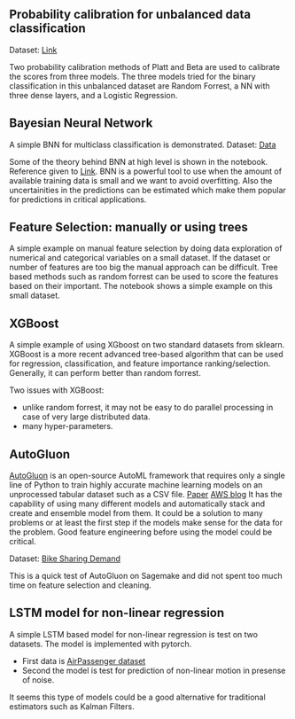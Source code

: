 ## Probability calibration for unbalanced data classification
Dataset: [Link](https://www.nature.com/articles/sdata201635.pdf)

Two probability calibration methods of Platt and Beta are used to calibrate the scores from three models. The three models tried for the binary classification in this unbalanced dataset are Random Forrest, a NN with three dense layers, and a Logistic Regression.

## Bayesian Neural Network
A simple BNN for multiclass classification is demonstrated.
Dataset: [Data](https://archive.ics.uci.edu/ml/datasets/wine)

Some of the theory behind BNN at high level is shown in the notebook. Reference given to [Link](https://arxiv.org/pdf/2007.06823.pdf).
BNN is a powerful tool to use when the amount of available training data is small and we want to avoid overfitting. Also the uncertainities in the predictions can be estimated which make them popular for predictions in critical applications.

## Feature Selection: manually or using trees
A simple example on manual feature selection by doing data exploration of numerical and categorical variables on a small dataset.
If the dataset or number of features are too big the manual approach can be difficult. Tree based methods such as random forrest can be used to score the features based on their important. The notebook shows a simple example on this small dataset.

## XGBoost
A simple example of using XGboost on two standard datasets from sklearn. XGBoost is a more recent advanced tree-based algorithm that can be used for regression, classification, and feature importance ranking/selection. Generally, it can perform better than random forrest.

Two issues with XGBoost:
- unlike random forrest, it may not be easy to do parallel processing in case of very large distributed data.
- many hyper-parameters.

## AutoGluon

[AutoGluon](https://auto.gluon.ai/stable/index.html) is an open-source AutoML framework that requires only a single line of Python to train highly accurate machine learning models on an unprocessed tabular dataset such as a CSV file. [Paper](https://arxiv.org/abs/2003.06505) [AWS blog](https://aws.amazon.com/blogs/opensource/machine-learning-with-autogluon-an-open-source-automl-library/)
It has the capability of using many different models and automatically stack and create and ensemble model from them. It could be a solution to many problems or at least the first step if the models make sense for the data for the problem. Good feature engineering before using the model could be critical.

Dataset: [Bike Sharing Demand](https://www.kaggle.com/c/bike-sharing-demand)

This is a quick test of AutoGluon on Sagemake and did not spent too much time on feature selection and cleaning.

## LSTM model for non-linear regression
A simple LSTM based model for non-linear regression is test on two datasets. The model is implemented with pytorch.
- First data is [AirPassenger dataset](https://www.kaggle.com/datasets/rakannimer/air-passengers)
- Second the model is test for prediction of non-linear motion in presense of noise.

It seems this type of models could be a good alternative for traditional estimators such as Kalman Filters.

